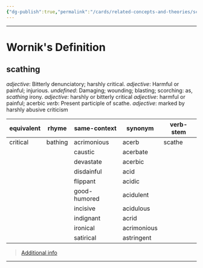 ```yaml
---
{"dg-publish":true,"permalink":"/cards/related-concepts-and-theories/scathing/","noteIcon":"1","created":"2023-05-11T12:23:40.462+02:00","updated":"2023-05-11T12:24:06.599+02:00"}
---
```



---
# Wornik's Definition
## scathing
*adjective*: Bitterly denunciatory; harshly critical.
*adjective*: Harmful or painful; injurious.
*undefined*: Damaging; wounding; blasting; scorching: as, <em>scathing</em> irony.
*adjective*: <xref>harshly</xref> or <xref>bitterly</xref> <xref>critical</xref>
*adjective*: <xref>harmful</xref> or <xref>painful</xref>; <xref>acerbic</xref>
*verb*: Present participle of <xref>scathe</xref>.
*adjective*: marked by harshly abusive criticism

| equivalent |rhyme |same-context |synonym |verb-stem |
| --- | --- | --- | --- | --- |
| critical | bathing | acrimonious | acerb | scathe |
|  |  | caustic | acerbate |  |
|  |  | devastate | acerbic |  |
|  |  | disdainful | acid |  |
|  |  | flippant | acidic |  |
|  |  | good-humored | acidulent |  |
|  |  | incisive | acidulous |  |
|  |  | indignant | acrid |  |
|  |  | ironical | acrimonious |  |
|  |  | satirical | astringent |  |

> [Additional info](https://www.wordnik.com/words/scathing)
---